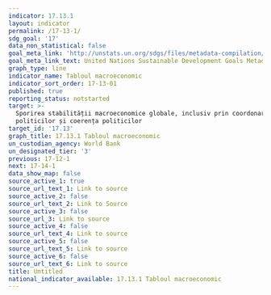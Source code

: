 ```yaml
---
indicator: 17.13.1
layout: indicator
permalink: /17-13-1/
sdg_goal: '17'
data_non_statistical: false
goal_meta_link: 'http://unstats.un.org/sdgs/files/metadata-compilation/Metadata-Goal-17.pdf'
goal_meta_link_text: United Nations Sustainable Development Goals Metadata (pdf 468kB)
graph_type: line
indicator_name: Tabloul macroeconomic
indicator_sort_order: 17-13-01
published: true
reporting_status: notstarted
target: >-
  Sporirea stabilității macroeconomice globale, inclusiv prin coordonarea
  politicilor și coerența politicilor
target_id: '17.13'
graph_title: 17.13.1 Tabloul macroeconomic
un_custodian_agency: World Bank
un_designated_tier: '3'
previous: 17-12-1
next: 17-14-1
data_show_map: false
source_active_1: true
source_url_text_1: Link to source
source_active_2: false
source_url_text_2: Link to Source
source_active_3: false
source_url_3: Link to source
source_active_4: false
source_url_text_4: Link to source
source_active_5: false
source_url_text_5: Link to source
source_active_6: false
source_url_text_6: Link to source
title: Untitled
national_indicator_available: 17.13.1 Tabloul macroeconomic
---
```


